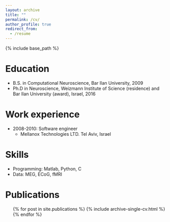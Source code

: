```yaml
---
layout: archive
title: ""
permalink: /cv/
author_profile: true
redirect_from:
  - /resume
---
```


{% include base_path %}

Education
======
* B.S. in Computational Neuroscience, Bar Ilan University, 2009
* Ph.D in Neuroscience, Weizmann Institute of Science (residence) and Bar Ilan University (award), Israel, 2016

Work experience
======
* 2008-2010: Software engineer 
  * Mellanox Technologies LTD. Tel Aviv, Israel
  
Skills
======
* Programming: Matlab, Python, C
* Data: MEG, ECoG, fMRI

Publications
======
  <ul>{% for post in site.publications %}
    {% include archive-single-cv.html %}
  {% endfor %}</ul>
